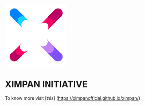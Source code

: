 ![alt text](https://github.com/XimpanOfficial/ximpan/blob/master/u.png)
# XIMPAN INITIATIVE
To know more visit [this] (https://ximpanofficial.github.io/ximpan/)

